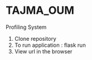 # TAJMA_OUM
Profiling System

1. Clone repository
2. To run application :  flask run
3. View url in the browser
